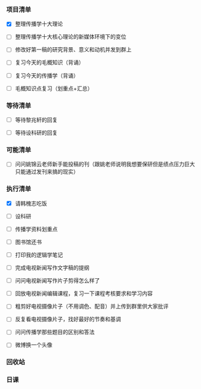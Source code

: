 ### 项目清单

- [x] 整理传播学十大理论

- [ ] 整理传播学十大核心理论的新媒体环境下的变位

- [ ] 修改好第一稿的研究背景、意义和动机并发到群上

- [ ] 复习今天的毛概知识（背诵）

- [ ] 复习今天的传播学（背诵）

- [ ] 毛概知识点复习（划重点+汇总）

  

### 等待清单

- [ ] 等待黎兆轩的回复

- [ ] 等待设科研的回复

  

###  可能清单

- [ ] 问问姚锦云老师新手能投稿的刊（跟姚老师说明我想要保研但是绩点压力巨大只能通过发刊来搞的现实）

  

### 执行清单

- [x] 请韩槐志吃饭

- [ ] 设科研

- [ ] 传播学资料划重点

- [ ] 图书馆还书

- [ ] 打印我的逻辑学笔记

- [ ] 完成电视新闻写作文字稿的提纲

- [ ] 问问电视新闻写作片子剪得怎么样了

- [ ] 回放电视新闻编辑课程，复习一下课程考核要求和学习内容

- [ ] 粗剪好电视摄像片子（不用调色、配音）并上传到群里供大家批评

- [ ] 反复看电视摄像片子，找好最好的节奏和基调

- [ ] 问问传播学那些题目的区别和答法

- [ ] 微博换一个头像

  

### 回收站

### 日课

